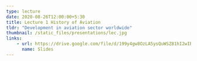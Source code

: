 ```yaml
---
type: lecture
date: 2020-08-26T12:00:00+5:30
title: Lecture 1 History of Aviation
tldr: "Development in aviation sector worldwide"
thumbnail: /static_files/presentations/lec.jpg
links: 
    - url: https://drive.google.com/file/d/199y4gw8OzLA5ysQuWSZ81hI2wIBCvTkL/view?usp=sharing
      name: Slides
---
```

